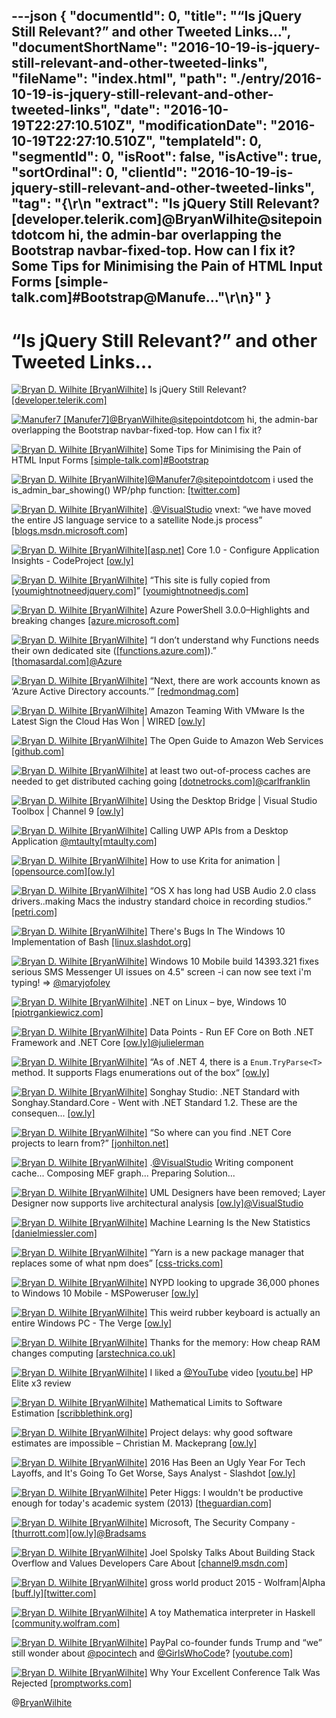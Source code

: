 ---json
{
  "documentId": 0,
  "title": "“Is jQuery Still Relevant?” and other Tweeted Links…",
  "documentShortName": "2016-10-19-is-jquery-still-relevant-and-other-tweeted-links",
  "fileName": "index.html",
  "path": "./entry/2016-10-19-is-jquery-still-relevant-and-other-tweeted-links",
  "date": "2016-10-19T22:27:10.510Z",
  "modificationDate": "2016-10-19T22:27:10.510Z",
  "templateId": 0,
  "segmentId": 0,
  "isRoot": false,
  "isActive": true,
  "sortOrdinal": 0,
  "clientId": "2016-10-19-is-jquery-still-relevant-and-other-tweeted-links",
  "tag": "{\r\n  \"extract\": \"Is jQuery Still Relevant? [developer.telerik.com]@BryanWilhite@sitepointdotcom hi, the admin-bar overlapping the Bootstrap navbar-fixed-top. How can I fix it?        Some Tips for Minimising the Pain of HTML Input Forms [simple-talk.com]#Bootstrap@Manufe...\"\r\n}"
}
---

# “Is jQuery Still Relevant?” and other Tweeted Links…

[<img alt="Bryan D. Wilhite [BryanWilhite]" src="https://songhay.blob.core.windows.net/shared-social-twitter/BryanWilhite.jpeg">](http://t.co/UNdqV0Z1zz "Bryan D. Wilhite [BryanWilhite]") Is jQuery Still Relevant? [[developer.telerik.com]](http://developer.telerik.com/featured/is-jquery-still-relevant/)

[<img alt="Manufer7 [Manufer7]" src="https://songhay.blob.core.windows.net/shared-social-twitter/Manufer7.jpeg">](https://t.co/FGYR31xflG "Manufer7 [Manufer7]")[@BryanWilhite](http://twitter.com/BryanWilhite)[@sitepointdotcom](http://twitter.com/sitepointdotcom) hi, the admin-bar overlapping the Bootstrap navbar-fixed-top. How can I fix it?

[<img alt="Bryan D. Wilhite [BryanWilhite]" src="https://songhay.blob.core.windows.net/shared-social-twitter/BryanWilhite.jpeg">](http://t.co/UNdqV0Z1zz "Bryan D. Wilhite [BryanWilhite]") Some Tips for Minimising the Pain of HTML Input Forms [[simple-talk.com]](https://www.simple-talk.com/dotnet/asp-net/tips-minimising-pain-html-input-forms/)[#Bootstrap](http://twitter.com/search?q=%23Bootstrap)

[<img alt="Bryan D. Wilhite [BryanWilhite]" src="https://songhay.blob.core.windows.net/shared-social-twitter/BryanWilhite.jpeg">](http://t.co/UNdqV0Z1zz "Bryan D. Wilhite [BryanWilhite]")[@Manufer7](http://twitter.com/Manufer7)[@sitepointdotcom](http://twitter.com/sitepointdotcom) i used the is_admin_bar_showing() WP/php function: [[twitter.com]](https://twitter.com/BryanWilhite/status/787081234874707968/photo/1)

[<img alt="Bryan D. Wilhite [BryanWilhite]" src="https://songhay.blob.core.windows.net/shared-social-twitter/BryanWilhite.jpeg">](http://t.co/UNdqV0Z1zz "Bryan D. Wilhite [BryanWilhite]") .[@VisualStudio](http://twitter.com/VisualStudio) vnext: “we have moved the entire JS language service to a satellite Node.js process” [[blogs.msdn.microsoft.com]](https://blogs.msdn.microsoft.com/visualstudio/2016/10/12/reduced-out-of-memory-crashes-in-visual-studio-15/)

[<img alt="Bryan D. Wilhite [BryanWilhite]" src="https://songhay.blob.core.windows.net/shared-social-twitter/BryanWilhite.jpeg">](http://t.co/UNdqV0Z1zz "Bryan D. Wilhite [BryanWilhite]")[[asp.net]](http://ASP.NET) Core 1.0 - Configure Application Insights - CodeProject [[ow.ly]](http://ow.ly/8gvL305gsyL)

[<img alt="Bryan D. Wilhite [BryanWilhite]" src="https://songhay.blob.core.windows.net/shared-social-twitter/BryanWilhite.jpeg">](http://t.co/UNdqV0Z1zz "Bryan D. Wilhite [BryanWilhite]") “This site is fully copied from [[youmightnotneedjquery.com]](http://youmightnotneedjquery.com)” [[youmightnotneedjs.com]](http://youmightnotneedjs.com/)

[<img alt="Bryan D. Wilhite [BryanWilhite]" src="https://songhay.blob.core.windows.net/shared-social-twitter/BryanWilhite.jpeg">](http://t.co/UNdqV0Z1zz "Bryan D. Wilhite [BryanWilhite]") Azure PowerShell 3.0.0–Highlights and breaking changes [[azure.microsoft.com]](https://azure.microsoft.com/en-us/blog/azure-powershell-300/)

[<img alt="Bryan D. Wilhite [BryanWilhite]" src="https://songhay.blob.core.windows.net/shared-social-twitter/BryanWilhite.jpeg">](http://t.co/UNdqV0Z1zz "Bryan D. Wilhite [BryanWilhite]") “I don’t understand why Functions needs their own dedicated site ([[functions.azure.com]](http://functions.azure.com)).” [[thomasardal.com]](http://thomasardal.com/my-experience-with-azure-functions-so-far/)[@Azure](http://twitter.com/Azure)

[<img alt="Bryan D. Wilhite [BryanWilhite]" src="https://songhay.blob.core.windows.net/shared-social-twitter/BryanWilhite.jpeg">](http://t.co/UNdqV0Z1zz "Bryan D. Wilhite [BryanWilhite]") “Next, there are work accounts known as ‘Azure Active Directory accounts.’” [[redmondmag.com]](https://redmondmag.com/articles/2016/09/15/microsoft-account-overlap-solution.aspx)

[<img alt="Bryan D. Wilhite [BryanWilhite]" src="https://songhay.blob.core.windows.net/shared-social-twitter/BryanWilhite.jpeg">](http://t.co/UNdqV0Z1zz "Bryan D. Wilhite [BryanWilhite]") Amazon Teaming With VMware Is the Latest Sign the Cloud Has Won | WIRED [[ow.ly]](http://ow.ly/Y7V5305ay0o)

[<img alt="Bryan D. Wilhite [BryanWilhite]" src="https://songhay.blob.core.windows.net/shared-social-twitter/BryanWilhite.jpeg">](http://t.co/UNdqV0Z1zz "Bryan D. Wilhite [BryanWilhite]") The Open Guide to Amazon Web Services [[github.com]](https://github.com/open-guides/og-aws)

[<img alt="Bryan D. Wilhite [BryanWilhite]" src="https://songhay.blob.core.windows.net/shared-social-twitter/BryanWilhite.jpeg">](http://t.co/UNdqV0Z1zz "Bryan D. Wilhite [BryanWilhite]") at least two out-of-process caches are needed to get distributed caching going [[dotnetrocks.com]](https://www.dotnetrocks.com/?show=1360)[@carlfranklin](http://twitter.com/carlfranklin)

[<img alt="Bryan D. Wilhite [BryanWilhite]" src="https://songhay.blob.core.windows.net/shared-social-twitter/BryanWilhite.jpeg">](http://t.co/UNdqV0Z1zz "Bryan D. Wilhite [BryanWilhite]") Using the Desktop Bridge | Visual Studio Toolbox | Channel 9 [[ow.ly]](http://ow.ly/ZzgE305816d)

[<img alt="Bryan D. Wilhite [BryanWilhite]" src="https://songhay.blob.core.windows.net/shared-social-twitter/BryanWilhite.jpeg">](http://t.co/UNdqV0Z1zz "Bryan D. Wilhite [BryanWilhite]") Calling UWP APIs from a Desktop Application [@mtaulty](http://twitter.com/mtaulty)[[mtaulty.com]](https://mtaulty.com/2016/10/11/calling-uwp-apis-from-a-desktop-application/)

[<img alt="Bryan D. Wilhite [BryanWilhite]" src="https://songhay.blob.core.windows.net/shared-social-twitter/BryanWilhite.jpeg">](http://t.co/UNdqV0Z1zz "Bryan D. Wilhite [BryanWilhite]") How to use Krita for animation | [[opensource.com]](http://Opensource.com)[[ow.ly]](http://ow.ly/6ddM305awY5)

[<img alt="Bryan D. Wilhite [BryanWilhite]" src="https://songhay.blob.core.windows.net/shared-social-twitter/BryanWilhite.jpeg">](http://t.co/UNdqV0Z1zz "Bryan D. Wilhite [BryanWilhite]") “OS X has long had USB Audio 2.0 class drivers..making Macs the industry standard choice in recording studios.” [[petri.com]](https://www.petri.com/native-usb-audio-2-0-coming-windows-10)

[<img alt="Bryan D. Wilhite [BryanWilhite]" src="https://songhay.blob.core.windows.net/shared-social-twitter/BryanWilhite.jpeg">](http://t.co/UNdqV0Z1zz "Bryan D. Wilhite [BryanWilhite]") There's Bugs In The Windows 10 Implementation of Bash [[linux.slashdot.org]](https://linux.slashdot.org/story/16/10/16/1812252/theres-bugs-in-the-windows-10-implementation-of-bash?utm_source=feedly1.0mainlinkanon&utm_medium=feed)

[<img alt="Bryan D. Wilhite [BryanWilhite]" src="https://songhay.blob.core.windows.net/shared-social-twitter/BryanWilhite.jpeg">](http://t.co/UNdqV0Z1zz "Bryan D. Wilhite [BryanWilhite]") Windows 10 Mobile build 14393.321 fixes serious SMS Messenger UI issues on 4.5" screen -i can now see text i'm typing! => [@maryjofoley](http://twitter.com/maryjofoley)

[<img alt="Bryan D. Wilhite [BryanWilhite]" src="https://songhay.blob.core.windows.net/shared-social-twitter/BryanWilhite.jpeg">](http://t.co/UNdqV0Z1zz "Bryan D. Wilhite [BryanWilhite]") .NET on Linux – bye, Windows 10 [[piotrgankiewicz.com]](http://piotrgankiewicz.com/2016/10/17/net-on-linux-bye-windows-10/)

[<img alt="Bryan D. Wilhite [BryanWilhite]" src="https://songhay.blob.core.windows.net/shared-social-twitter/BryanWilhite.jpeg">](http://t.co/UNdqV0Z1zz "Bryan D. Wilhite [BryanWilhite]") Data Points - Run EF Core on Both .NET Framework and .NET Core [[ow.ly]](http://ow.ly/OIsG305cCkv)[@julielerman](http://twitter.com/julielerman)

[<img alt="Bryan D. Wilhite [BryanWilhite]" src="https://songhay.blob.core.windows.net/shared-social-twitter/BryanWilhite.jpeg">](http://t.co/UNdqV0Z1zz "Bryan D. Wilhite [BryanWilhite]") “As of .NET 4, there is a `Enum.TryParse<T>` method. It supports Flags enumerations out of the box“ [[ow.ly]](http://ow.ly/q64v305cF3G)

[<img alt="Bryan D. Wilhite [BryanWilhite]" src="https://songhay.blob.core.windows.net/shared-social-twitter/BryanWilhite.jpeg">](http://t.co/UNdqV0Z1zz "Bryan D. Wilhite [BryanWilhite]") Songhay Studio: .NET Standard with Songhay.Standard.Core - Went with .NET Standard 1.2. These are the consequen... [[ow.ly]](http://ow.ly/KQ0b505qmgS)

[<img alt="Bryan D. Wilhite [BryanWilhite]" src="https://songhay.blob.core.windows.net/shared-social-twitter/BryanWilhite.jpeg">](http://t.co/UNdqV0Z1zz "Bryan D. Wilhite [BryanWilhite]") “So where can you find .NET Core projects to learn from?” [[jonhilton.net]](https://jonhilton.net/2016/10/12/learning-dotnet-core-by-example/)

[<img alt="Bryan D. Wilhite [BryanWilhite]" src="https://songhay.blob.core.windows.net/shared-social-twitter/BryanWilhite.jpeg">](http://t.co/UNdqV0Z1zz "Bryan D. Wilhite [BryanWilhite]") .[@VisualStudio](http://twitter.com/VisualStudio) Writing component cache... Composing MEF graph... Preparing Solution...

[<img alt="Bryan D. Wilhite [BryanWilhite]" src="https://songhay.blob.core.windows.net/shared-social-twitter/BryanWilhite.jpeg">](http://t.co/UNdqV0Z1zz "Bryan D. Wilhite [BryanWilhite]") UML Designers have been removed; Layer Designer now supports live architectural analysis [[ow.ly]](http://ow.ly/vP2c305gsnS)[@VisualStudio](http://twitter.com/VisualStudio)

[<img alt="Bryan D. Wilhite [BryanWilhite]" src="https://songhay.blob.core.windows.net/shared-social-twitter/BryanWilhite.jpeg">](http://t.co/UNdqV0Z1zz "Bryan D. Wilhite [BryanWilhite]") Machine Learning Is the New Statistics [[danielmiessler.com]](https://danielmiessler.com/blog/machine-learning-new-statistics/)

[<img alt="Bryan D. Wilhite [BryanWilhite]" src="https://songhay.blob.core.windows.net/shared-social-twitter/BryanWilhite.jpeg">](http://t.co/UNdqV0Z1zz "Bryan D. Wilhite [BryanWilhite]") “Yarn is a new package manager that replaces some of what npm does” [[css-tricks.com]](https://css-tricks.com/yarn/)

[<img alt="Bryan D. Wilhite [BryanWilhite]" src="https://songhay.blob.core.windows.net/shared-social-twitter/BryanWilhite.jpeg">](http://t.co/UNdqV0Z1zz "Bryan D. Wilhite [BryanWilhite]") NYPD looking to upgrade 36,000 phones to Windows 10 Mobile - MSPoweruser [[ow.ly]](http://ow.ly/xu5g305axFT)

[<img alt="Bryan D. Wilhite [BryanWilhite]" src="https://songhay.blob.core.windows.net/shared-social-twitter/BryanWilhite.jpeg">](http://t.co/UNdqV0Z1zz "Bryan D. Wilhite [BryanWilhite]") This weird rubber keyboard is actually an entire Windows PC - The Verge [[ow.ly]](http://ow.ly/HtRQ305awGw)

[<img alt="Bryan D. Wilhite [BryanWilhite]" src="https://songhay.blob.core.windows.net/shared-social-twitter/BryanWilhite.jpeg">](http://t.co/UNdqV0Z1zz "Bryan D. Wilhite [BryanWilhite]") Thanks for the memory: How cheap RAM changes computing [[arstechnica.co.uk]](http://arstechnica.co.uk/gadgets/2016/10/how-cheap-ram-changes-computing/)

[<img alt="Bryan D. Wilhite [BryanWilhite]" src="https://songhay.blob.core.windows.net/shared-social-twitter/BryanWilhite.jpeg">](http://t.co/UNdqV0Z1zz "Bryan D. Wilhite [BryanWilhite]") I liked a [@YouTube](http://twitter.com/YouTube) video [[youtu.be]](http://youtu.be/efUVh9eME5Y?a) HP Elite x3 review

[<img alt="Bryan D. Wilhite [BryanWilhite]" src="https://songhay.blob.core.windows.net/shared-social-twitter/BryanWilhite.jpeg">](http://t.co/UNdqV0Z1zz "Bryan D. Wilhite [BryanWilhite]") Mathematical Limits to Software Estimation [[scribblethink.org]](http://scribblethink.org/Work/Softestim/softestim.html)

[<img alt="Bryan D. Wilhite [BryanWilhite]" src="https://songhay.blob.core.windows.net/shared-social-twitter/BryanWilhite.jpeg">](http://t.co/UNdqV0Z1zz "Bryan D. Wilhite [BryanWilhite]") Project delays: why good software estimates are impossible – Christian M. Mackeprang [[ow.ly]](http://ow.ly/ShZu305cCmN)

[<img alt="Bryan D. Wilhite [BryanWilhite]" src="https://songhay.blob.core.windows.net/shared-social-twitter/BryanWilhite.jpeg">](http://t.co/UNdqV0Z1zz "Bryan D. Wilhite [BryanWilhite]") 2016 Has Been an Ugly Year For Tech Layoffs, and It's Going To Get Worse, Says Analyst - Slashdot [[ow.ly]](http://ow.ly/hg12305cCxj)

[<img alt="Bryan D. Wilhite [BryanWilhite]" src="https://songhay.blob.core.windows.net/shared-social-twitter/BryanWilhite.jpeg">](http://t.co/UNdqV0Z1zz "Bryan D. Wilhite [BryanWilhite]") Peter Higgs: I wouldn't be productive enough for today's academic system (2013) [[theguardian.com]](https://www.theguardian.com/science/2013/dec/06/peter-higgs-boson-academic-system)

[<img alt="Bryan D. Wilhite [BryanWilhite]" src="https://songhay.blob.core.windows.net/shared-social-twitter/BryanWilhite.jpeg">](http://t.co/UNdqV0Z1zz "Bryan D. Wilhite [BryanWilhite]") Microsoft, The Security Company - [[thurrott.com]](http://Thurrott.com)[[ow.ly]](http://ow.ly/hBRT305cb3z)[@Bradsams](http://twitter.com/Bradsams)

[<img alt="Bryan D. Wilhite [BryanWilhite]" src="https://songhay.blob.core.windows.net/shared-social-twitter/BryanWilhite.jpeg">](http://t.co/UNdqV0Z1zz "Bryan D. Wilhite [BryanWilhite]") Joel Spolsky Talks About Building Stack Overflow and Values Developers Care About [[channel9.msdn.com]](https://channel9.msdn.com/Blogs/Seth-Juarez/Joel-Spolsky-Talks-About-Building-Stack-Overflow-and-Values-Developers-Care-About)

[<img alt="Bryan D. Wilhite [BryanWilhite]" src="https://songhay.blob.core.windows.net/shared-social-twitter/BryanWilhite.jpeg">](http://t.co/UNdqV0Z1zz "Bryan D. Wilhite [BryanWilhite]") gross world product 2015 - Wolfram|Alpha [[buff.ly]](http://buff.ly/2e20dna)[[twitter.com]](https://twitter.com/BryanWilhite/status/786117456595214336/photo/1)

[<img alt="Bryan D. Wilhite [BryanWilhite]" src="https://songhay.blob.core.windows.net/shared-social-twitter/BryanWilhite.jpeg">](http://t.co/UNdqV0Z1zz "Bryan D. Wilhite [BryanWilhite]") A toy Mathematica interpreter in Haskell [[community.wolfram.com]](http://community.wolfram.com/groups/-/m/t/943405)

[<img alt="Bryan D. Wilhite [BryanWilhite]" src="https://songhay.blob.core.windows.net/shared-social-twitter/BryanWilhite.jpeg">](http://t.co/UNdqV0Z1zz "Bryan D. Wilhite [BryanWilhite]") PayPal co-founder funds Trump and “we” still wonder about [@pocintech](http://twitter.com/pocintech) and [@GirlsWhoCode](http://twitter.com/GirlsWhoCode)? [[youtube.com]](https://www.youtube.com/watch?v=huuCTW4bb3w)

[<img alt="Bryan D. Wilhite [BryanWilhite]" src="https://songhay.blob.core.windows.net/shared-social-twitter/BryanWilhite.jpeg">](http://t.co/UNdqV0Z1zz "Bryan D. Wilhite [BryanWilhite]") Why Your Excellent Conference Talk Was Rejected [[promptworks.com]](https://www.promptworks.com/blog/why-your-excellent-talk-was-rejected)

@[BryanWilhite](https://twitter.com/BryanWilhite)

